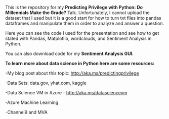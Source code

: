 This is the repository for my <b>Predicting Privilege with Python: Do Millennials Make the Grade?</b> Talk. Unfortunately, I cannot upload the dataset that I used but it is a good start for how to turn txt files into pandas dataframes and manipulate them in order to analyze and answer a question. 

Here you can see the code I used for the presentation and see how to get stated with Pandas, Matplotlib, wordclouds, and Sentiment Analysis in Python.

You can also download code for my <b>Sentiment Analysis GUI.</b> 

<b>To learn more about data science in Python here are some resources:</b>

-My blog post about this topic: http://aka.ms/predictingprivilege

-Data Sets: data.gov, yhat.com, kaggle 

-Data Science VM in Azure  - http://aka.ms/datasciencevm

-Azure Machine Learning 

-Channel9 and MVA
